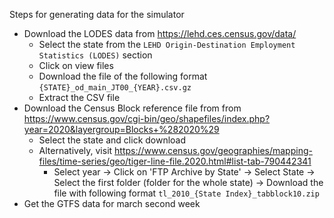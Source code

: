 Steps for generating data for the simulator
- Download the LODES data from https://lehd.ces.census.gov/data/
    - Select the state from the `LEHD Origin-Destination Employment Statistics (LODES)` section
    - Click on view files
    - Download the file of the following format `{STATE}_od_main_JT00_{YEAR}.csv.gz`
    - Extract the CSV file
- Download the Census Block reference file from from https://www.census.gov/cgi-bin/geo/shapefiles/index.php?year=2020&layergroup=Blocks+%282020%29
    - Select the state and click download
    - Alternatively, visit https://www.census.gov/geographies/mapping-files/time-series/geo/tiger-line-file.2020.html#list-tab-790442341
        - Select year -> Click on 'FTP Archive by State' -> Select State -> Select the first folder (folder for the whole state) -> Download the file with following format `tl_2010_{State Index}_tabblock10.zip`
- Get the GTFS data for march second week
